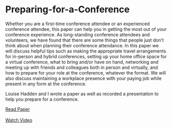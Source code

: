 # Preparing-for-a-Conference

Whether you are a first-time conference attendee or an experienced conference attendee, this paper can help you in getting the most out of your conference experience. As long-standing conference attendees and volunteers, we have found that there are some things that people just don’t think about when planning their conference attendance. In this paper we will discuss helpful tips such as making the appropriate travel arrangements for in-person and hybrid conferences, setting up your home office space for a virtual conference, what to bring and/or have on hand, networking and meeting up with friends and colleagues both in person and virtually, and how to prepare for your role at the conference, whatever the format. We will also discuss maintaining a workplace presence with your paying job while present in any form at the conference.

Louise Hadden and I wrote a paper as well as recorded a presentation to help you prepare for a conference. 

<a href = "https://tp1210.p3cdn1.secureserver.net/wp-content/uploads/2023/01/Conference_Prep-Virtual_Component.pdf"> Read Paper </a>
<br>
<br>
<a href = "https://drive.google.com/file/d/1MXgkOkgX6DYWUSDfNgIG517jJEPm0enN/view?usp=sharing"> Watch Video </a>
